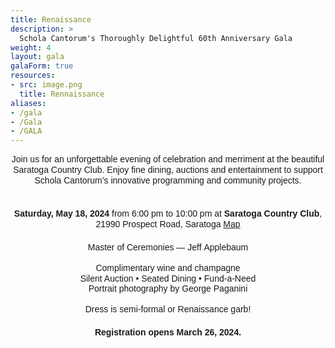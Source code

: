 ```yaml
---
title: Renaissance
description: >
  Schola Cantorum's Thoroughly Delightful 60th Anniversary Gala
weight: 4
layout: gala
galaForm: true
resources:
- src: image.png
  title: Rennaissance
aliases:
- /gala
- /Gala
- /GALA
---
```


<div style="line-height:1.2;text-align:center;font-family:sans-serif">

Join us for an unforgettable evening of celebration and merriment at the beautiful Saratoga Country Club. Enjoy fine dining, auctions and entertainment to support Schola Cantorum’s innovative programming and community projects.

<div style="white-space:pre-line;margin-top:1.25rem">
<b>Saturday, May 18, 2024</b> from&nbsp;6:00&nbsp;pm&nbsp;to&nbsp;10:00&nbsp;pm at <b>Saratoga Country Club</b>, 21990&nbsp;Prospect&nbsp;Road,&nbsp;Saratoga&nbsp;<a class="venuemap" target="_blank" href="https://www.google.com/maps/place/Saratoga+Country+Club/@37.284146,-122.0706404,14z/data=!4m6!3m5!1s0x808fb4c4b0258435:0x39980b6fabeaf7de!8m2!3d37.284146!4d-122.052616!16s%2Fg%2F1tgx6vjd?entry=ttu">Map</a>
</div>

<div style="margin-top:1.25rem">
Master of Ceremonies &mdash; Jeff&nbsp;Applebaum<br>
</div>

<div style="margin-top:1rem">
Complimentary wine and champagne<br>
Silent Auction • Seated Dining • Fund-a-Need<br>
Portrait photography by George Paganini
</div>

<div style="margin-top:1rem"
>Dress is semi-formal or Renaissance garb!
</div>

<div style="font-weight:bold;margin-top:1.25rem">
Registration opens March 26, 2024.
</div>
